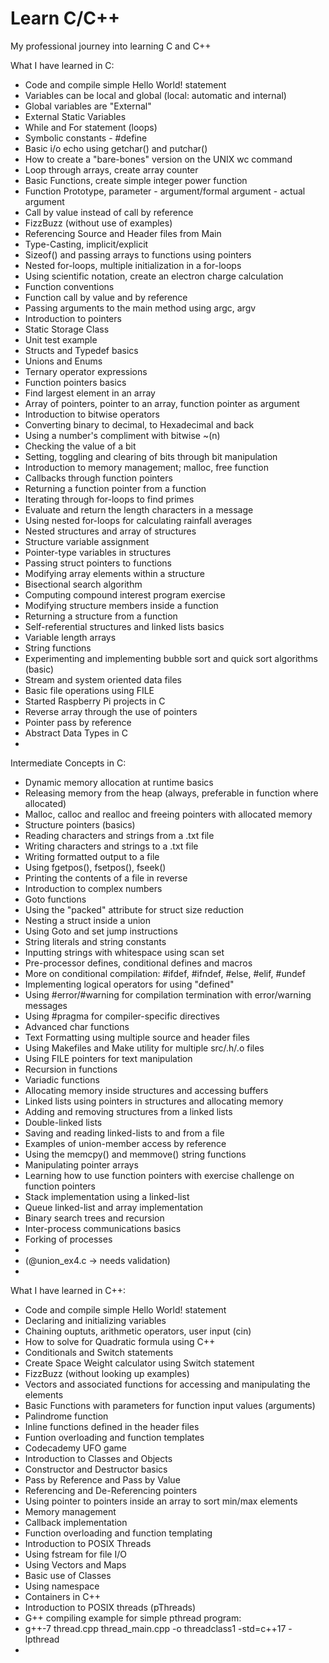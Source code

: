 # Learn C/C++

My professional journey into learning C and C++

What I have learned in C:

- Code and compile simple Hello World! statement
- Variables can be local and global (local: automatic and internal)
- Global variables are "External"
- External Static Variables
- While and For statement (loops)
- Symbolic constants - #define
- Basic i/o echo using getchar() and putchar()
- How to create a "bare-bones" version on the UNIX wc command
- Loop through arrays, create array counter
- Basic Functions, create simple integer power function
- Function Prototype, parameter - argument/formal argument - actual argument
- Call by value instead of call by reference
- FizzBuzz (without use of examples)
- Referencing Source and Header files from Main
- Type-Casting, implicit/explicit
- Sizeof() and passing arrays to functions using pointers
- Nested for-loops, multiple initialization in a for-loops
- Using scientific notation, create an electron charge calculation
- Function conventions
- Function call by value and by reference
- Passing arguments to the main method using argc, argv
- Introduction to pointers
- Static Storage Class
- Unit test example
- Structs and Typedef basics
- Unions and Enums
- Ternary operator expressions
- Function pointers basics
- Find largest element in an array
- Array of pointers, pointer to an array, function pointer as argument
- Introduction to bitwise operators
- Converting binary to decimal, to Hexadecimal and back
- Using a number's compliment with bitwise ~(n)
- Checking the value of a bit
- Setting, toggling and clearing of bits through bit manipulation
- Introduction to memory management; malloc, free function
- Callbacks through function pointers
- Returning a function pointer from a function
- Iterating through for-loops to find primes
- Evaluate and return the length characters in a message
- Using nested for-loops for calculating rainfall averages
- Nested structures and array of structures
- Structure variable assignment
- Pointer-type variables in structures
- Passing struct pointers to functions
- Modifying array elements within a structure
- Bisectional search algorithm
- Computing compound interest program exercise
- Modifying structure members inside a function
- Returning a structure from a function
- Self-referential structures and linked lists basics
- Variable length arrays
- String functions
- Experimenting and implementing bubble sort and quick sort algorithms (basic)
- Stream and system oriented data files
- Basic file operations using FILE
- Started Raspberry Pi projects in C
- Reverse array through the use of pointers
- Pointer pass by reference
- Abstract Data Types in C
- 

Intermediate Concepts in C:

- Dynamic memory allocation at runtime basics
- Releasing memory from the heap (always, preferable in function where allocated)
- Malloc, calloc and realloc and freeing pointers with allocated memory
- Structure pointers (basics)
- Reading characters and strings from a .txt file
- Writing characters and strings to a .txt file
- Writing formatted output to a file
- Using fgetpos(), fsetpos(), fseek()
- Printing the contents of a file in reverse
- Introduction to complex numbers
- Goto functions
- Using the "packed" attribute for struct size reduction
- Nesting a struct inside a union
- Using Goto and set jump instructions
- String literals and string constants
- Inputting strings with whitespace using scan set
- Pre-processor defines, conditional defines and macros
- More on conditional compilation: #ifdef, #ifndef, #else, #elif, #undef
- Implementing logical operators for using "defined"
- Using #error/#warning for compilation termination with error/warning messages
- Using #pragma for compiler-specific directives
- Advanced char functions
- Text Formatting using multiple source and header files
- Using Makefiles and Make utility for multiple src/.h/.o files
- Using FILE pointers for text manipulation
- Recursion in functions
- Variadic functions
- Allocating memory inside structures and accessing buffers
- Linked lists using pointers in structures and allocating memory
- Adding and removing structures from a linked lists
- Double-linked lists
- Saving and reading linked-lists to and from a file
- Examples of union-member access by reference
- Using the memcpy() and memmove() string functions
- Manipulating pointer arrays
- Learning how to use function pointers with exercise challenge on function pointers
- Stack implementation using a linked-list
- Queue linked-list and array implementation
- Binary search trees and recursion
- Inter-process communications basics
- Forking of processes
- 
- (@union_ex4.c -> needs validation)
- 

What I have learned in C++:

- Code and compile simple Hello World! statement
- Declaring and initializing variables
- Chaining ouptuts, arithmetic operators, user input (cin)
- How to solve for Quadratic formula using C++
- Conditionals and Switch statements
- Create Space Weight calculator using Switch statement
- FizzBuzz (without looking up examples)
- Vectors and associated functions for accessing and manipulating the elements
- Basic Functions with parameters for function input values (arguments)
- Palindrome function
- Inline functions defined in the header files
- Funtion overloading and function templates
- Codecademy UFO game
- Introduction to Classes and Objects
- Constructor and Destructor basics
- Pass by Reference and Pass by Value
- Referencing and De-Referencing pointers
- Using pointer to pointers inside an array to sort min/max elements
- Memory management
- Callback implementation
- Function overloading and function templating
- Introduction to POSIX Threads
- Using fstream for file I/O
- Using Vectors and Maps
- Basic use of Classes
- Using namespace
- Containers in C++
- Introduction to POSIX threads (pThreads)
- G++ compiling example for simple pthread program: 
- g++-7 thread.cpp thread_main.cpp -o threadclass1 -std=c++17 -lpthread
- 